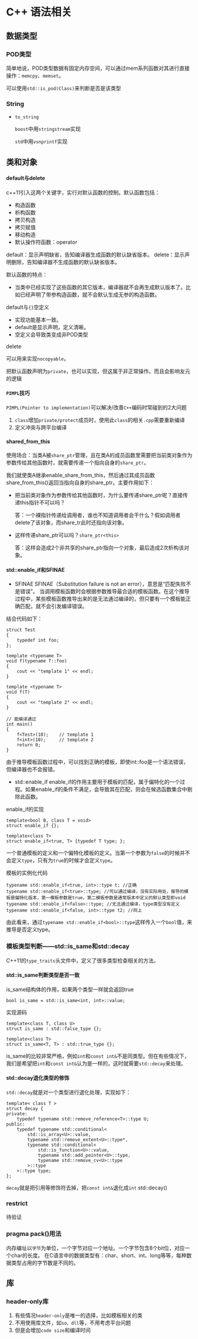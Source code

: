 

# C++ 语法相关

## 数据类型

### POD类型

简单地说，POD类型数据有固定内存空间，可以通过mem系列函数对其进行直接操作：`memcpy`、`memset`。

可以使用`std::is_pod(Class)`来判断是否是该类型

### String

- `to_string`

  `boost`中用`stringstream`实现

  `std`中用`vsnprintf`实现

## 类和对象
#### default与delete
c++11引入这两个关键字，实行对默认函数的控制。默认函数包括：
- 构造函数
- 析构函数
- 拷贝构造
- 拷贝赋值
- 移动构造
- 默认操作符函数：operator

default：显示声明缺省，告知编译器生成函数的默认缺省版本。
delete：显示声明删除，告知编译器不生成函数的默认缺省版本。

默认函数的特点：
- 当类中已经实现了这些函数的其它版本，编译器就不会再生成默认版本了。比如已经声明了带参构造函数，就不会默认生成无参的构造函数。

default与`{}`空定义
- 实现功能基本一致。
- default是显示声明，定义清晰。
- 空定义会导致类变成非POD类型

delete

可以用来实现`nocopyable`，

把默认函数声明为`private`，也可以实现，但这属于非正常操作。而且会影响友元的逻辑

#### `PIMPL`技巧

`PIMPL(Pointer to implementation)`可以解决/改善`C++`编码时常碰到的2大问题

1. `class`增加`private/protect`成员时，使用此`class`的相关`.cpp`需要重新编译
2. 定义冲突与跨平台编译




#### shared_from_this
使用场合：当类A被`share_ptr`管理，且在类A的成员函数里需要把当前类对象作为参数传给其他函数时，就需要传递一个指向自身的`share_ptr`。

我们就使类A继承enable_share_from_this，然后通过其成员函数share_from_this()返回当指向自身的share_ptr。主要作用如下：

- 把当前类对象作为参数传给其他函数时，为什么要传递share_ptr呢？直接传递this指针不可以吗？

    答：一个裸指针传递给调用者，谁也不知道调用者会干什么？假如调用者delete了该对象，而share_tr此时还指向该对象。

- 这样传递share_ptr可以吗？`share_ptr<this>`

    答：这样会造成2个非共享的share_ptr指向一个对象，最后造成2次析构该对象。

#### std::enable_if和SFINAE
- SFINAE
SFINAE（Substitution failure is not an error），意思是“匹配失败不是错误”。
当调用模板函数时会根据参数推导最合适的模板函数。在这个推导过程中，某些模板函数推导出来的是无法通过编译的，但只要有一个模板能正确匹配，就不会引发编译错误。

结合代码如下：
```
struct Test
{
    typedef int foo;
};

template <typename T>
void f(typename T::foo)
{
    cout << "template 1" << endl;
}

template <typename T>
void f(T)
{
    cout << "template 2" << endl;
}

// 能编译通过
int main()
{
    f<Test>(10);    // template 1
    f<int>(10);     // template 2
    return 0;
}
```
由于推导模板函数过程中，可以找到正确的模板，即使int::foo是一个语法错误，但编译器也不会报错。

- std::enable_if
enable_if的作用主要用于模板的匹配，属于偏特化的一个过程。如果enable_if的条件不满足，会导致其在匹配，则会在候选函数集合中剔除此函数。

enable_if的实现
```
template<bool B, class T = void>
struct enable_if {};

template<class T>
struct enable_if<true, T> {typedef T type; };
```
一个普通模板的定义和一个偏特化模板的定义。当第一个参数为`false`的时候并不会定义`type`，只有为`true`的时候才会定义`type`。

模板的实例化代码
```
typename std::enable_if<true, int>::type t; //正确
typename std::enable_if<true>::type; //可以通过编译，没有实际用处，推导的模板是偏特化版本，第一模板参数是true，第二模板参数是通常版本中定义的默认类型即void
typename std::enable_if<false>::type; //无法通过编译，type类型没有定义
typename std::enable_if<false, int>::type t2; //同上
```
由此看来，通过`typename std::enable_if<bool>::type`这样传入一个`bool`值，来推导是否定义type。

### 模板类型判断——std::is_same和std::decay
C++11的`type_traits`头文件中，定义了很多类型检查相关的方法。

#### std::is_same判断类型是否一致
is_same结构体的作用，如果两个类型一样就会返回true
```****
bool is_same = std::is_same<int, int>::value;
```
实现源码
```
template<class T, class U>
struct is_same : std::false_type {};

template<class T>
struct is_same<T, T> : std::true_type {};
```
is_same的比较非常严格，例如`int`和`const int&`不是同类型。但在有些情况下，我们是希望把`int`和`const int&`认为是一样的，这时就需要`std::decay`来处理。
#### std::decay退化类型的修饰
`std::decay`就是对一个类型进行退化处理，实现如下：
```
template< class T >
struct decay {
private:
    typedef typename std::remove_reference<T>::type U;
public:
    typedef typename std::conditional< 
        std::is_array<U>::value,
        typename std::remove_extent<U>::type*,
        typename std::conditional< 
            std::is_function<U>::value,
            typename std::add_pointer<U>::type,
            typename std::remove_cv<U>::type
        >::type
    >::type type;
};
```
`decay`就是把引用等修饰符去掉，把`const int&`退化成`int`
std::decay()

### restrict
待验证

### pragma pack()用法
内存编址以`字节`为单位，一个字节对应一个地址。一个字节包含8个bit位，对应一个char的长度。
在C语言中的数据类型有：char、short、int、long等等，每种数据类型占用的字节数是不同的。

## 库

### header-only库

1. 有些情况`header-only`是唯一的选择，比如模板相关的类
2. 不用使用库文件，如`so、dll`等，不用考虑平台问题
3. 但是会增加`code size`和编译时间